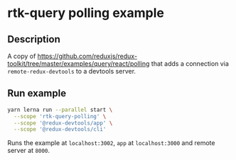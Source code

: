 # rtk-query polling example

## Description

A copy of https://github.com/reduxjs/redux-toolkit/tree/master/examples/query/react/polling that
adds a connection via `remote-redux-devtools` to a devtools server.

## Run example

```bash
yarn lerna run --parallel start \
  --scope 'rtk-query-polling' \
  --scope '@redux-devtools/app' \
  --scope '@redux-devtools/cli'
```

Runs the example at `localhost:3002`, `app` at `localhost:3000` and remote server at `8000`.
